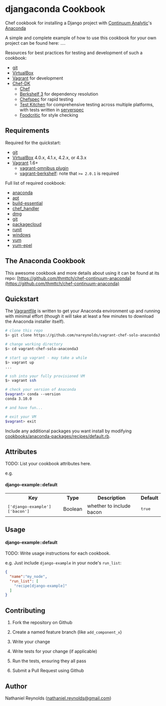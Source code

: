 # djangaconda Cookbook

Chef cookbook for installing a Django project with [Continuum Analytic](http://continuum.io/)'s [Anaconda](https://store.continuum.io/cshop/anaconda/)

A simple and complete example of how to use this cookbook for your own project can be found here: ....

Resources for best practices for testing and development of such a cookbook:
- [git](https://git-scm.com/)
- [VirtualBox](https://www.virtualbox.org/)
- [Vagrant](https://www.vagrantup.com) for development
- [Chef-DK](https://downloads.chef.io/chef-dk/)
  - [Chef](https://www.chef.io/chef/)
  - [Berkshelf 3](http://berkshelf.com/) for dependency resolution
  - [Chefspec](https://github.com/sethvargo/chefspec) for rapid testing
  - [Test Kitchen](https://github.com/test-kitchen/test-kitchen) for
comprehensive testing across multiple platforms, with tests written in
[serverspec](http://serverspec.org/)
  - [Foodcritic](http://acrmp.github.io/foodcritic/) for style checking

## Requirements

Required for the quickstart:
- [git](https://git-scm.com/)
- [VirtualBox](https://www.virtualbox.org/) 4.0.x, 4.1.x, 4.2.x, or 4.3.x
- [Vagrant](https://www.vagrantup.com/) 1.6+
  - [vagrant-omnibus plugin](https://github.com/schisamo/vagrant-omnibus)
  - [vagrant-berkshelf](https://github.com/berkshelf/vagrant-berkshelf): note
    that `>= 2.0.1` is required

Full list of required cookbook:
- [anaconda](https://github.com/thmttch/chef-continuum-anaconda)
- [apt](https://github.com/opscode-cookbooks/apt)
- [build-essential](https://github.com/opscode-cookbooks/build-essential)
- [chef_handler](https://github.com/opscode-cookbooks/chef_handler)
- [dmg](https://github.com/opscode-cookbooks/dmg)
- [git](https://github.com/jssjr/git)
- [packagecloud](https://github.com/computology/packagecloud-cookbook)
- [runit](https://github.com/hw-cookbooks/runit)
- [windows](https://github.com/opscode-cookbooks/windows)
- [yum](https://github.com/chef-cookbooks/yum)
- [yum-epel](https://github.com/chef-cookbooks/yum-epel)

## The Anaconda Cookbook
This awesome cookbook and more details about using it can be found at its repo: [https://github.com/thmttch/chef-continuum-anaconda](https://github.com/thmttch/chef-continuum-anaconda)

## Quickstart

The [Vagrantfile](Vagrantfile) is written to get your Anaconda environment up and running with minimal effort (though it will take at least a few minutes to download the Anaconda installer itself).

```bash
# clone this repo
$> git clone https://github.com/nareynolds/vagrant-chef-solo-anaconda3.git

# change working directory
$> cd vagrant-chef-solo-anaconda3

# start up vagrant - may take a while
$> vagrant up
...

# ssh into your fully provisioned VM
$> vagrant ssh

# check your version of Anaconda
$vagrant> conda --version
conda 3.10.0

# and have fun...

# exit your VM
$vagrant> exit
```

Include any additional packages you want install by modifying [cookbooks/anaconda-packages/recipes/default.rb](cookbooks/anaconda-packages/recipes/default.rb).


Attributes
----------
TODO: List your cookbook attributes here.

e.g.
#### django-example::default
<table>
  <tr>
    <th>Key</th>
    <th>Type</th>
    <th>Description</th>
    <th>Default</th>
  </tr>
  <tr>
    <td><tt>['django-example']['bacon']</tt></td>
    <td>Boolean</td>
    <td>whether to include bacon</td>
    <td><tt>true</tt></td>
  </tr>
</table>

Usage
-----
#### django-example::default
TODO: Write usage instructions for each cookbook.

e.g.
Just include `django-example` in your node's `run_list`:

```json
{
  "name":"my_node",
  "run_list": [
    "recipe[django-example]"
  ]
}
```

## Contributing

1. Fork the repository on Github

2. Create a named feature branch (like `add_component_x`)

3. Write your change

4. Write tests for your change (if applicable)

5. Run the tests, ensuring they all pass

6. Submit a Pull Request using Github


## Author

Nathaniel Reynolds (nathaniel.reynolds@gmail.com)

